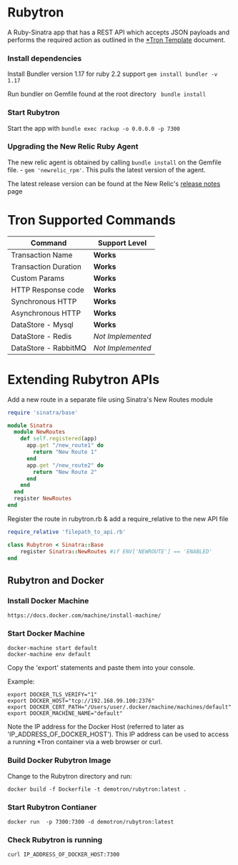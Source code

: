 # Rubytron

A Ruby-Sinatra app that has a REST API which accepts JSON payloads and performs the required action as outlined in the [*Tron Template](https://newrelic.jiveon.com/docs/DOC-6034) document.


### Install dependencies
Install Bundler version 1.17 for ruby 2.2 support
``` gem install bundler -v 1.17 ```

Run bundler on Gemfile found at the root directory
``` bundle install```


### Start Rubytron

Start the app with
```bundle exec rackup -o 0.0.0.0 -p 7300```


### Upgrading the New Relic Ruby Agent
The new relic agent is obtained by calling ```bundle install``` on the Gemfile file. - ```gem 'newrelic_rpm'```. This pulls the latest version of the agent.

The latest release version can be found at the New Relic's [release notes](https://docs.newrelic.com/docs/release-notes/agent-release-notes/ruby-release-notes) page


# Tron Supported Commands
| Command                 | Support Level                                 |
| ----------------------- | --------------------------------------------- |
| Transaction Name        | **Works**
| Transaction Duration    | **Works**
| Custom Params           | **Works**
| HTTP Response code      | **Works**
| Synchronous HTTP        | **Works**
| Asynchronous HTTP       | **Works**
| DataStore - Mysql       | **Works**
| DataStore - Redis       | *Not Implemented*
| DataStore - RabbitMQ    | *Not Implemented*



# Extending Rubytron APIs
Add a new route in a separate file using Sinatra's New Routes module
```Ruby
require 'sinatra/base'

module Sinatra
  module NewRoutes
    def self.registered(app)
      app.get "/new_route1" do
        return "New Route 1"
      end
      app.get "/new_route2" do
        return "New Route 2"
      end
    end
  end
  register NewRoutes
end
```
Register the route in rubytron.rb & add a require_relative to the new API file
```Ruby
require_relative 'filepath_to_api.rb'

class Rubytron < Sinatra::Base
    register Sinatra::NewRoutes #if ENV['NEWROUTE'] == 'ENABLED'
end
```


## Rubytron and Docker

### Install Docker Machine

    https://docs.docker.com/machine/install-machine/

### Start Docker Machine

    docker-machine start default
    docker-machine env default

Copy the 'export' statements and paste them into your console.

Example:

    export DOCKER_TLS_VERIFY="1"
    export DOCKER_HOST="tcp://192.168.99.100:2376"
    export DOCKER_CERT_PATH="/Users/user/.docker/machine/machines/default"
    export DOCKER_MACHINE_NAME="default"

Note the IP address for the Docker Host (referred to later as 'IP_ADDRESS_OF_DOCKER_HOST').  This IP address can be used to access a running *Tron container via a web browser or curl.

### Build Docker Rubytron Image

Change to the Rubytron directory and run:

    docker build -f Dockerfile -t demotron/rubytron:latest .

### Start Rubytron Contianer

    docker run  -p 7300:7300 -d demotron/rubytron:latest

### Check Rubytron is running

    curl IP_ADDRESS_OF_DOCKER_HOST:7300
